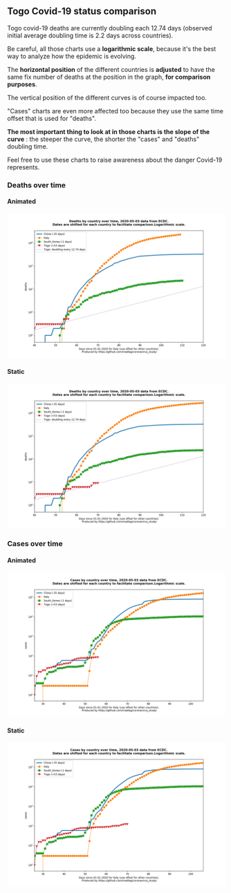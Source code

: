 ## Togo Covid-19 status comparison 

Togo covid-19 deaths are currently doubling each 12.74 days (observed initial average doubling time is 2.2 days across countries).



Be careful, all those charts use a **logarithmic scale**, because it's the best way to analyze how the epidemic is evolving.
 
The **horizontal position** of the different countries is **adjusted** to have the same fix number of deaths at the position in the graph, **for comparison purposes**.

The vertical position of the different curves is of course impacted too.

"Cases" charts are even more affected too because they use the same time offset that is used for "deaths".

**The most important thing to look at in those charts is the slope of the curve** : the steeper the curve, the shorter the "cases" and "deaths" doubling time.

Feel free to use these charts to raise awareness about the danger Covid-19 represents. 


 
### Deaths over time
 
#### Animated
![Togo covid-19 deaths animated chart](https://raw.githubusercontent.com/madlag/coronavirus_study/master/notebooks/graphs/2020-05-03/countries/Togo/2020-05-03_Togo_deaths.gif "Togo covid-19 deaths animated chart")   
 
#### Static
![Togo covid-19 deaths static chart](https://raw.githubusercontent.com/madlag/coronavirus_study/master/notebooks/graphs/2020-05-03/countries/Togo/2020-05-03_Togo_deaths.png "Togo covid-19 deaths static chart")   

 
### Cases over time
 
#### Animated
![Togo covid-19 cases animated chart](https://raw.githubusercontent.com/madlag/coronavirus_study/master/notebooks/graphs/2020-05-03/countries/Togo/2020-05-03_Togo_cases.gif "Togo covid-19 cases animated chart")   
 
#### Static
![Togo covid-19 cases static chart](https://raw.githubusercontent.com/madlag/coronavirus_study/master/notebooks/graphs/2020-05-03/countries/Togo/2020-05-03_Togo_cases.png "Togo covid-19 cases static chart")   

